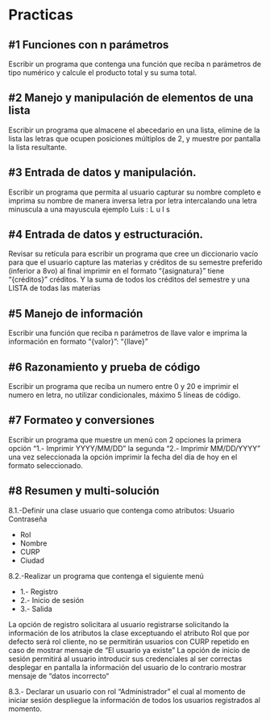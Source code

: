 
# Practicas 
## #1 Funciones con n parámetros   
Escribir un programa que contenga una función que reciba n parámetros de tipo numérico y calcule el 
producto total y su suma total.  
## #2 Manejo y manipulación de elementos de una lista 
Escribir un programa que almacene el abecedario en una lista, elimine de la lista las letras que ocupen posiciones múltiplos de 2, y muestre por pantalla la lista resultante.  
## #3 Entrada de datos y manipulación. 
Escribir un programa que permita al usuario capturar su nombre completo e imprima su nombre de manera inversa letra por letra intercalando una letra minuscula a una mayuscula ejemplo Luis : L u I s   
## #4 Entrada de datos y estructuración. 
Revisar su retícula para escribir un programa que cree un diccionario vacío para que el usuario capture las materias y créditos de su semestre preferido (inferior a 8vo) al final imprimir en el formato “{asignatura}” tiene “{créditos}” créditos. Y la suma de todos los créditos del semestre y una LISTA de todas las materias   
## #5 Manejo de información 
Escribir una función que reciba n parámetros de llave valor e imprima la información en formato 
“{valor}”: “{llave}”   
## #6 Razonamiento y prueba de código 
Escribir un programa que reciba un numero entre 0 y 20 e imprimir el numero en letra, no utilizar condicionales, máximo 5 líneas de código.   
## #7 Formateo y conversiones 
Escribir un programa que muestre un menú con 2 opciones la primera opción “1.- Imprimir 
YYYY/MM/DD” la segunda “2.- Imprimir MM/DD/YYYY” una vez seleccionada la opción imprimir la fecha 
del día de hoy en el formato seleccionado. 
## #8 Resumen y multi-solución  
8.1.-Definir una clase usuario que contenga como atributos: Usuario
Contraseña
- Rol
- Nombre
- CURP
- Ciudad
   
8.2.-Realizar un programa que contenga el siguiente menú   
- 1.- Registro
- 2.- Inicio de sesión
- 3.- Salida 
  
La opción de registro solicitara al usuario registrarse solicitando la información de los atributos la clase exceptuando el atributo Rol que por defecto será rol cliente, no se permitirán usuarios con CURP repetido en caso de mostrar mensaje de “El usuario ya existe” 
La opción de inicio de sesión permitirá al usuario introducir sus credenciales al ser correctas desplegar en pantalla la información del usuario de lo contrario mostrar mensaje de “datos incorrecto“   
  
8.3.- Declarar un usuario con rol “Administrador” el cual al momento de iniciar sesión despliegue la 
información de todos los usuarios registrados al momento.
